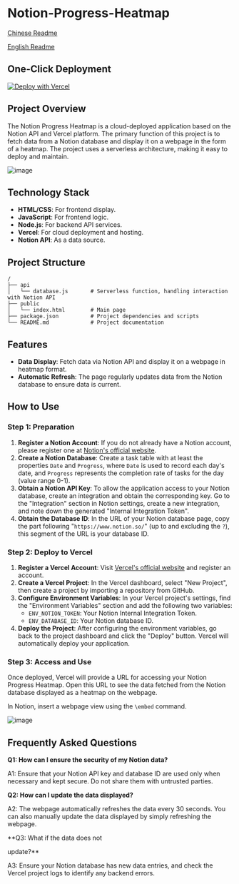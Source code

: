 # Notion-Progress-Heatmap

[Chinese Readme](README.md)

[English Readme](README_EN.md)

## One-Click Deployment
[![Deploy with Vercel](https://vercel.com/button)](https://vercel.com/new/clone?repository-url=https%3A%2F%2Fgithub.com%2FZippland%2FNotion-Progress-Heatmap&env=ENV_DATABASE_ID&env=ENV_NOTION_TOKEN&project-name=notion-progress-heatmap&repository-name=notion-progress-heatmap)

## Project Overview

The Notion Progress Heatmap is a cloud-deployed application based on the Notion API and Vercel platform. The primary function of this project is to fetch data from a Notion database and display it on a webpage in the form of a heatmap. The project uses a serverless architecture, making it easy to deploy and maintain.

![image](https://github.com/Zippland/Notion-Progress-Heatmap/assets/126135306/73af35ed-9224-4e7b-b79f-77a4aacdaa8a)

## Technology Stack

- **HTML/CSS**: For frontend display.
- **JavaScript**: For frontend logic.
- **Node.js**: For backend API services.
- **Vercel**: For cloud deployment and hosting.
- **Notion API**: As a data source.

## Project Structure

```
/
├── api
│   └── database.js       # Serverless function, handling interaction with Notion API
├── public
│   └── index.html        # Main page
├── package.json          # Project dependencies and scripts
└── README.md             # Project documentation
```

## Features

- **Data Display**: Fetch data via Notion API and display it on a webpage in heatmap format.
- **Automatic Refresh**: The page regularly updates data from the Notion database to ensure data is current.

## How to Use

### Step 1: Preparation

1. **Register a Notion Account**: If you do not already have a Notion account, please register one at [Notion's official website](https://www.notion.so/).
2. **Create a Notion Database**: Create a task table with at least the properties `Date` and `Progress`, where `Date` is used to record each day's date, and `Progress` represents the completion rate of tasks for the day (value range 0-1).
3. **Obtain a Notion API Key**: To allow the application access to your Notion database, create an integration and obtain the corresponding key. Go to the "Integration" section in Notion settings, create a new integration, and note down the generated "Internal Integration Token".
4. **Obtain the Database ID**: In the URL of your Notion database page, copy the part following "`https://www.notion.so/`" (up to and excluding the `?`), this segment of the URL is your database ID.

### Step 2: Deploy to Vercel

1. **Register a Vercel Account**: Visit [Vercel's official website](https://vercel.com/) and register an account.
2. **Create a Vercel Project**: In the Vercel dashboard, select "New Project", then create a project by importing a repository from GitHub.
3. **Configure Environment Variables**: In your Vercel project's settings, find the "Environment Variables" section and add the following two variables:
   - `ENV_NOTION_TOKEN`: Your Notion Internal Integration Token.
   - `ENV_DATABASE_ID`: Your Notion database ID.
4. **Deploy the Project**: After configuring the environment variables, go back to the project dashboard and click the "Deploy" button. Vercel will automatically deploy your application.

### Step 3: Access and Use

Once deployed, Vercel will provide a URL for accessing your Notion Progress Heatmap. Open this URL to see the data fetched from the Notion database displayed as a heatmap on the webpage.

In Notion, insert a webpage view using the `\embed` command.

![image](https://github.com/Zippland/Notion-Progress-Heatmap/assets/126135306/9298c5aa-bd5e-49d2-979f-546f3bf469f0)

## Frequently Asked Questions

**Q1: How can I ensure the security of my Notion data?**

A1: Ensure that your Notion API key and database ID are used only when necessary and kept secure. Do not share them with untrusted parties.

**Q2: How can I update the data displayed?**

A2: The webpage automatically refreshes the data every 30 seconds. You can also manually update the data displayed by simply refreshing the webpage.

**Q3: What if the data does not

 update?**

A3: Ensure your Notion database has new data entries, and check the Vercel project logs to identify any backend errors.
